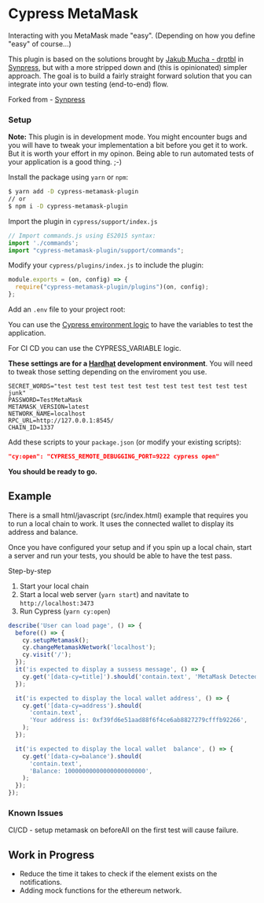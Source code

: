 # Cypress MetaMask

Interacting with you MetaMask made "easy". (Depending on how you define "easy" of course...)

This plugin is based on the solutions brought by [Jakub Mucha - drptbl](https://github.com/drptbl) in [Synpress](https://github.com/Synthetixio/synpress), but with a more stripped down and (this is opinionated) simpler approach. The goal is to build a fairly straight forward solution that you can integrate into your own testing (end-to-end) flow.

Forked from - [Synpress](https://github.com/Synthetixio/synpress)

### Setup

**Note:** This plugin is in development mode. You might encounter bugs and you will have to tweak your implementation a bit before you get it to work. But it is worth your effort in my opinon. Being able to run automated tests of your application is a good thing. ;-)

Install the package using `yarn` or `npm`:

```bash
$ yarn add -D cypress-metamask-plugin
// or
$ npm i -D cypress-metamask-plugin
```

Import the plugin in `cypress/support/index.js`

```js
// Import commands.js using ES2015 syntax:
import './commands';
import "cypress-metamask-plugin/support/commands";
```

Modify your `cypress/plugins/index.js` to include the plugin:

```js
module.exports = (on, config) => {
  require("cypress-metamask-plugin/plugins")(on, config);
};
```

Add an `.env` file to your project root:

You can use the [Cypress environment logic](https://docs.cypress.io/guides/guides/environment-variables#Option-2-cypress-env-json) to have the variables to test the application.

For CI CD you can use the CYPRESS_VARIABLE logic.

**These settings are for a [Hardhat](https://hardhat.org/) development environment**. You will need to tweak those setting depending on the enviroment you use.

```
SECRET_WORDS="test test test test test test test test test test test junk"
PASSWORD=TestMetaMask
METAMASK_VERSION=latest
NETWORK_NAME=localhost
RPC_URL=http://127.0.0.1:8545/
CHAIN_ID=1337
```

Add these scripts to your `package.json` (or modify your existing scripts):

```json
"cy:open": "CYPRESS_REMOTE_DEBUGGING_PORT=9222 cypress open"
```

**You should be ready to go.**

## Example

There is a small html/javascript (src/index.html) example that requires you to run a local chain to work. It uses the connected wallet to display its address and balance.

Once you have configured your setup and if you spin up a local chain, start a server and run your tests, you should be able to have the test pass.

Step-by-step

1. Start your local chain
2. Start a local web server (`yarn start`) and navitate to `http://localhost:3473`
3. Run Cypress (`yarn cy:open`)

```js
describe('User can load page', () => {
  before(() => {
    cy.setupMetamask();
    cy.changeMetamaskNetwork('localhost');
    cy.visit('/');
  });
  it('is expected to display a sussess message', () => {
    cy.get('[data-cy=title]').should('contain.text', 'MetaMask Detected');
  });

  it('is expected to display the local wallet address', () => {
    cy.get('[data-cy=address').should(
      'contain.text',
      'Your address is: 0xf39fd6e51aad88f6f4ce6ab8827279cfffb92266',
    );
  });

  it('is expected to display the local wallet  balance', () => {
    cy.get('[data-cy=balance').should(
      'contain.text',
      'Balance: 10000000000000000000000',
    );
  });
});
```

### Known Issues

CI/CD - setup metamask on beforeAll on the first test will cause failure.

## Work in Progress
- Reduce the time it takes to check if the element exists on the notifications.
- Adding mock functions for the ethereum network.
